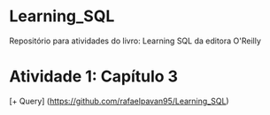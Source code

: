# Learning_SQL
Repositório para atividades do livro: Learning SQL da editora O'Reilly

# Atividade 1: Capítulo 3
[+ Query] (https://github.com/rafaelpavan95/Learning_SQL)

